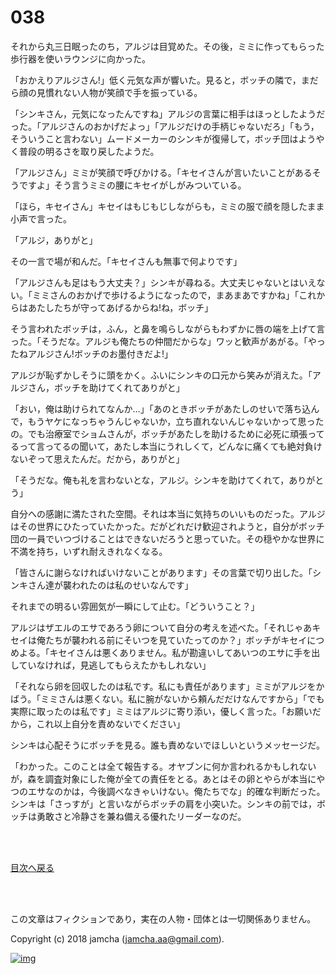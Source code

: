 

# 038

それから丸三日眠ったのち，アルジは目覚めた。その後，ミミに作ってもらった歩行器を使いラウンジに向かった。  

「おかえりアルジさん!」低く元気な声が響いた。見ると，ボッチの隣で，まだら顔の見慣れない人物が笑顔で手を振っている。  

「シンキさん，元気になったんですね」アルジの言葉に相手はほっとしたようだった。「アルジさんのおかげだよっ」「アルジだけの手柄じゃないだろ」「もう，そういうこと言わない」ムードメーカーのシンキが復帰して，ボッチ団はようやく普段の明るさを取り戻したようだ。  

「アルジさん」ミミが笑顔で呼びかける。「キセイさんが言いたいことがあるそうですよ」そう言うミミの腰にキセイがしがみついている。  

「ほら，キセイさん」キセイはもじもじしながらも，ミミの服で顔を隠したまま小声で言った。  

「アルジ，ありがと」  

その一言で場が和んだ。「キセイさんも無事で何よりです」  

「アルジさんも足はもう大丈夫？」シンキが尋ねる。大丈夫じゃないとはいえない。「ミミさんのおかげで歩けるようになったので，まあまあですかね」「これからはあたしたちが守ってあげるからね!ね，ボッチ」  

そう言われたボッチは，ふん，と鼻を鳴らしながらもわずかに唇の端を上げて言った。「そうだな。アルジも俺たちの仲間だからな」ワッと歓声があがる。「やったねアルジさん!ボッチのお墨付きだよ!」  

アルジが恥ずかしそうに頭をかく。ふいにシンキの口元から笑みが消えた。「アルジさん，ボッチを助けてくれてありがと」  

「おい，俺は助けられてなんか…」「あのときボッチがあたしのせいで落ち込んで，もうヤケになっちゃうんじゃないか，立ち直れないんじゃないかって思ったの。でも治療室でショムさんが，ボッチがあたしを助けるために必死に頑張ってるって言ってるの聞いて，あたし本当にうれしくて，どんなに痛くても絶対負けないぞって思えたんだ。だから，ありがと」  

「そうだな。俺も礼を言わないとな，アルジ。シンキを助けてくれて，ありがとう」  

自分への感謝に満たされた空間。それは本当に気持ちのいいものだった。アルジはその世界にひたっていたかった。だがどれだけ歓迎されようと，自分がボッチ団の一員でいつづけることはできないだろうと思っていた。その穏やかな世界に不満を持ち，いずれ耐えきれなくなる。  

「皆さんに謝らなければいけないことがあります」その言葉で切り出した。「シンキさん達が襲われたのは私のせいなんです」  

それまでの明るい雰囲気が一瞬にして止む。「どういうこと？」  

アルジはザエルのエサであろう卵について自分の考えを述べた。「それじゃあキセイは俺たちが襲われる前にそいつを見ていたってのか？」ボッチがキセイにつめよる。「キセイさんは悪くありません。私が勘違いしてあいつのエサに手を出していなければ，見逃してもらえたかもしれない」  

「それなら卵を回収したのは私です。私にも責任があります」ミミがアルジをかばう。「ミミさんは悪くない。私に腕がないから頼んだだけなんですから」「でも実際に取ったのは私です」ミミはアルジに寄り添い，優しく言った。「お願いだから，これ以上自分を責めないでください」  

シンキは心配そうにボッチを見る。誰も責めないでほしいというメッセージだ。  

「わかった。このことは全て報告する。オヤブンに何か言われるかもしれないが，森を調査対象にした俺が全ての責任をとる。あとはその卵とやらが本当にやつのエサなのかは，今後調べなきゃいけない。俺たちでな」的確な判断だった。シンキは「さっすが」と言いながらボッチの肩を小突いた。シンキの前では，ボッチは勇敢さと冷静さを兼ね備える優れたリーダーなのだ。  

<br>  
<br>  

[目次へ戻る](https://github.com/jamcha-aa/OblivionReports/blob/master/README.md)  

<br>  
<br>  

この文章はフィクションであり，実在の人物・団体とは一切関係ありません。  

Copyright (c) 2018 jamcha (jamcha.aa@gmail.com).  

[![img](http://i.creativecommons.org/l/by-nc-sa/4.0/88x31.png)](http://creativecommons.org/licenses/by-nc-sa/4.0/deed)  


